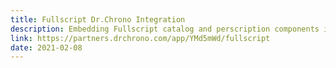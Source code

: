 ```yaml
---
title: Fullscript Dr.Chrono Integration
description: Embedding Fullscript catalog and perscription components into Dr.Chrono
link: https://partners.drchrono.com/app/YMd5mWd/fullscript
date: 2021-02-08
---
```

